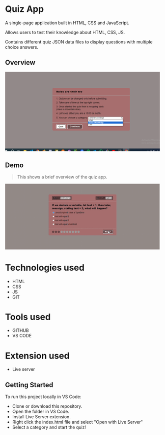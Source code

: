 # Quiz App 
A single-page application built in HTML, CSS and JavaScript.

Allows users to test their knowledge about HTML, CSS, JS.

Contains different quiz JSON data files to display questions with multiple choice answers.

## Overview
<img src ="./assets/Demo_image.png">

## Demo
> This shows a brief overview of the quiz app.
<img src ="./assets/Demo_Quiz.gif">

# Technologies used
- HTML
- CSS
- JS
- GIT

# Tools used
- GITHUB
- VS CODE

# Extension used
- Live server


## Getting Started
To run this project locally in VS Code:
- Clone or download this repository.
- Open the folder in VS Code.
- Install Live Server extension.
- Right click the index.html file and select "Open with Live Server"
- Select a category and start the quiz!

